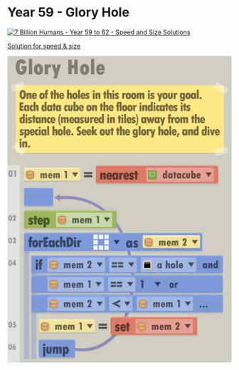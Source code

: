 # Year 59 - Glory Hole

[![7 Billion Humans - Year 59 to 62 - Speed and Size Solutions](https://img.youtube.com/vi/gSDUI1Xwo64/0.jpg)](https://www.youtube.com/watch?v=gSDUI1Xwo64)

[Solution for speed & size](../Year49/solution.txt)

![Solution for speed & size](solution.JPEG "Year 59")